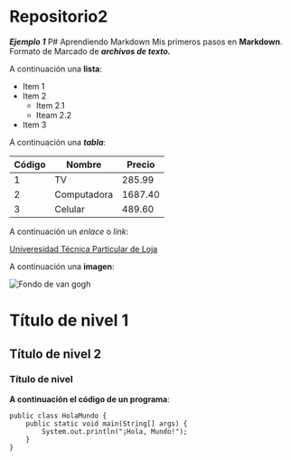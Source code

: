 # Repositorio2
***Ejemplo 1***
P# Aprendiendo Markdown
Mis primeros pasos en **Markdown**. Formato de Marcado de ***archivos de texto.***


A continuación una __lista__:

* Item 1
* Item 2
   *  Item 2.1
   *  Iteam 2.2
* Item 3

A continuación una ___tabla___:

| Código | Nombre | Precio |
| - | - | - |
| 1 | TV | 285.99 |
| 2 | Computadora | 1687.40 |
| 3 | Celular | 489.60 |

A continuación un _enlace_ o *link*:

[Univeresidad Técnica Particular de Loja](https://www.utpl.edu.ec/)

A continuación una __imagen__:

![Fondo de van gogh](https://static.vecteezy.com/system/resources/previews/024/098/278/non_2x/a-painting-of-a-starry-night-with-the-sky-and-full-moon-over-the-town-parody-on-vincent-van-gogh-generative-ai-illustration-for-wall-art-and-cafe-decor-photo.jpg)

# Título de nivel 1

## Título de nivel 2

### Título de nivel #

__A continuación el código de un programa__:

    public class HolaMundo {
        public static void main(String[] args) {
            System.out.println("¡Hola, Mundo!");
        }
    }
